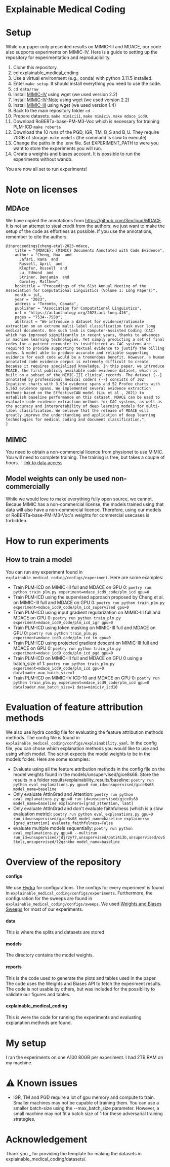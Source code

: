 Explainable Medical Coding
==============================

# Setup
While our paper only presented results on MIMIC-III and MDACE, our code also supports experiments on MIMIC-IV. Here is a guide to setting up the repository for experimentation and reproducibility.
1. Clone this repository.
2. cd explainable_medical_coding
3. Use a virtual environment (e.g., conda) with python 3.11.5 installed.
4. Enter `make setup`. It should install everything you need to use the code.
5. `cd data/raw`
6. Install [MIMIC-IV](https://physionet.org/content/mimiciv/2.2/) using wget (we used version 2.2)
7. Install [MIMIC-IV-Note](https://physionet.org/content/mimic-iv-note/2.2/) using wget (we used version 2.2)
8. Install [MIMIC-III](https://physionet.org/content/mimiciii/1.4/) using wget (we used version 1.4)
9. Back to the main repository folder `cd -`
10. Prepare datasets. `make mimiciii`, `make mimiciv`, `make mdace_icd9`.
11. Download RoBERTa-base-PM-M3-Voc which is necessary for training PLM-ICD `make roberta`
12. Download the 10 runs of the PGD, IGR, TM, B_S and B_U. They require 70GB of storage. `make models` (the command is slow to execute)
13. Change the paths in the .env file. Set EXPERIMENT_PATH to were you want to store the experiments you will run.
14. Create a weights and biases account. It is possible to run the experiments without wandb.

You are now all set to run experiments!

# Note on licenses

## MDAce
We have copied the annotations from https://github.com/3mcloud/MDACE. It is not an attempt to steal credit from the authors, we just want to make the setup of the code as effortless as possible. If you use the annotations, remember to cite the authors:

```
@inproceedings{cheng-etal-2023-mdace,
    title = "{MDACE}: {MIMIC} Documents Annotated with Code Evidence",
    author = "Cheng, Hua  and
      Jafari, Rana  and
      Russell, April  and
      Klopfer, Russell  and
      Lu, Edmond  and
      Striner, Benjamin  and
      Gormley, Matthew",
    booktitle = "Proceedings of the 61st Annual Meeting of the Association for Computational Linguistics (Volume 1: Long Papers)",
    month = jul,
    year = "2023",
    address = "Toronto, Canada",
    publisher = "Association for Computational Linguistics",
    url = "https://aclanthology.org/2023.acl-long.416",
    pages = "7534--7550",
    abstract = "We introduce a dataset for evidence/rationale extraction on an extreme multi-label classification task over long medical documents. One such task is Computer-Assisted Coding (CAC) which has improved significantly in recent years, thanks to advances in machine learning technologies. Yet simply predicting a set of final codes for a patient encounter is insufficient as CAC systems are required to provide supporting textual evidence to justify the billing codes. A model able to produce accurate and reliable supporting evidence for each code would be a tremendous benefit. However, a human annotated code evidence corpus is extremely difficult to create because it requires specialized knowledge. In this paper, we introduce MDACE, the first publicly available code evidence dataset, which is built on a subset of the MIMIC-III clinical records. The dataset {--} annotated by professional medical coders {--} consists of 302 Inpatient charts with 3,934 evidence spans and 52 Profee charts with 5,563 evidence spans. We implemented several evidence extraction methods based on the EffectiveCAN model (Liu et al., 2021) to establish baseline performance on this dataset. MDACE can be used to evaluate code evidence extraction methods for CAC systems, as well as the accuracy and interpretability of deep learning models for multi-label classification. We believe that the release of MDACE will greatly improve the understanding and application of deep learning technologies for medical coding and document classification.",
}
```
## MIMIC
You need to obtain a non-commercial licence from physionet to use MIMIC. You will need to complete training. The training is free, but takes a couple of hours. - [link to data access](https://physionet.org/content/mimiciii/1.4/)

## Model weights can only be used non-commercially
While we would love to make everything fully open source, we cannot. Becaue MIMIC has a non-commercial license, the models trained using that data will also have a non-commercial licence. Therefore, using our models or RoBERTa-base-PM-M3-Voc's weights for commercial usecases is forbidden.

# How to run experiments
## How to train a model
You can run any experiment found in `explainable_medical_coding/configs/experiment`. Here are some examples:
   * Train PLM-ICD on MIMIC-III full and MDACE on GPU 0: `poetry run python train_plm.py experiment=mdace_icd9_code/plm_icd gpu=0`
   * Train PLM-ICD using the supervised approach proposed by Cheng et al. on MIMIC-III full and MDACE on GPU 0: `poetry run python train_plm.py experiment=mdace_icd9_code/plm_icd_supervised gpu=0`
   * Train PLM-ICD using input gradient regularization on MIMIC-III full and MDACE on GPU 0: `poetry run python train_plm.py experiment=mdace_icd9_code/plm_icd_igr gpu=0`
   * Train PLM-ICD using token masking on MIMIC-III full and MDACE on GPU 0: `poetry run python train_plm.py experiment=mdace_icd9_code/plm_icd_tm gpu=0`
   * Train PLM-ICD using projected gradient descent on MIMIC-III full and MDACE on GPU 0: `poetry run python train_plm.py experiment=mdace_icd9_code/plm_icd_pgd gpu=0`
   * Train PLM-ICD on MIMIC-III full and MDACE on GPU 0 using a batch_size of 1: `poetry run python train_plm.py experiment=mdace_icd9_code/plm_icd gpu=0 dataloader.max_batch_size=1`
   * Train PLM-ICD on MIMIC-IV ICD-10 and MDACE on GPU 0: `poetry run python train_plm.py experiment=mdace_icd9_code/plm_icd gpu=0 dataloader.max_batch_size=1 data=mimiciv_icd10`


# Evaluation of feature attribution methods
We also use hydra condig file for evaluating the feature attribution methods methods. The config file is found in `explainable_medical_coding/configs/explainability.yaml`. In the config file, you can chose which explanation methods you would like to use and using which model. The script expects the model weights to be in the models folder. Here are some examples:
* Evaluate using all the feature attribution methods in the config file on the model weights found in the models/unsupervised/gice8s68. Store the results in a folder results/explainability_results/baseline: `poetry run python eval_explanations.py gpu=0 run_id=unsupervised/gice8s68 model_name=baseline`
* Only evaluate AttInGrad and Attention: `poetry run python eval_explanations.py gpu=0 run_id=unsupervised/gice8s68 model_name=baseline explainers=[grad_attention, laat]`
* Only evaluate AttInGrad and don't evaluate faithfulness (which is a slow evaluation metric): `poetry run python eval_explanations.py gpu=0 run_id=unsupervised/gice8s68 model_name=baseline explainers=[grad_attention] evaluate_faithfulness=False`
* evaluate multiple models sequentially: `poetry run python eval_explanations.py gpu=0 --multirun run_id=unsupervised/jdjr2y77,unsupervised/pati4i3b,unsupervised/ov55kelz,unsupervised/l2qznkbe model_name=baseline`


# Overview of the repository
#### configs
We use [Hydra](https://hydra.cc/docs/intro/) for configurations. The configs for every experiment is found in `explainable_medical_coding/configs/experiments`. Furthermore, the configuration for the sweeps are found in `explainable_medical_coding/configs/sweeps`. We used [Weights and Biases Sweeps](https://docs.wandb.ai/guides/sweeps) for most of our experiments.

#### data
This is where the splits and datasets are stored

#### models
The directory contains the model weights.

#### reports
This is the code used to generate the plots and tables used in the paper. The code uses the Weights and Biases API to fetch the experiment results. The code is not usable by others, but was included for the possibility to validate our figures and tables.

#### explainable_medical_coding
This is were the code for running the experiments and evaluating explanation methods are found.

# My setup
I ran the experiments on one A100 80GB per experiment. I had 2TB RAM on my machine.

# ⚠️ Known issues
* IGR, TM and PGD require a lot of gpu memory and compute to train. Smaller machines may not be capable of training them. You can use a smaller batch-size using the --max_batch_size parameter. However, a small machine may not fit a batch size of 1 for these adversarial training strategies.

# Acknowledgement
Thank you _ for providing the template for making the datasets in explainable_medical_coding/datasets/.
